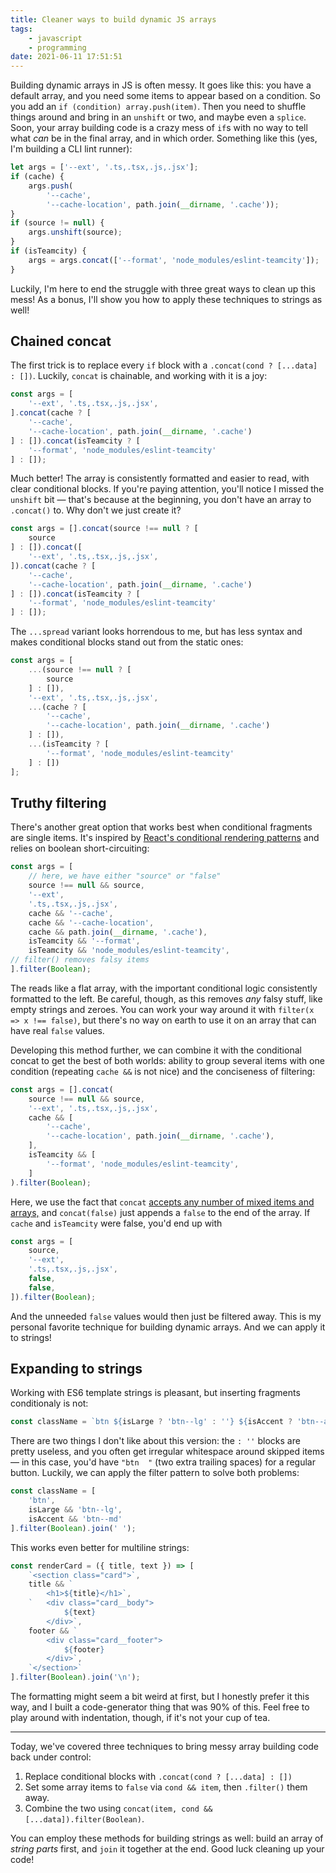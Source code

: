 ```yaml
---
title: Cleaner ways to build dynamic JS arrays
tags:
    - javascript
    - programming
date: 2021-06-11 17:51:51
---
```



Building dynamic arrays in JS is often messy. It goes like this: you have a default array, and you need some items to appear based on a condition. So you add an `if (condition) array.push(item)`. Then you need to shuffle things around and bring in an `unshift` or two, and maybe even a `splice`. Soon, your array building code is a crazy mess of `if`s with no way to tell what _can_ be in the final array, and in which order. Something like this (yes, I'm building a CLI lint runner):

```js
let args = ['--ext', '.ts,.tsx,.js,.jsx'];
if (cache) {
    args.push(
        '--cache',
        '--cache-location', path.join(__dirname, '.cache'));
}
if (source != null) {
    args.unshift(source);
}
if (isTeamcity) {
    args = args.concat(['--format', 'node_modules/eslint-teamcity']);
}
```

Luckily, I'm here to end the struggle with three great ways to clean up this mess! As a bonus, I'll show you how to apply these techniques to strings as well!

## Chained concat

The first trick is to replace every `if` block with a `.concat(cond ? [...data] : [])`. Luckily, `concat` is chainable, and working with it is a joy:

```js
const args = [
    '--ext', '.ts,.tsx,.js,.jsx',
].concat(cache ? [
    '--cache',
    '--cache-location', path.join(__dirname, '.cache')
] : []).concat(isTeamcity ? [
    '--format', 'node_modules/eslint-teamcity'
] : []);
```

Much better! The array is consistently formatted and easier to read, with clear conditional blocks. If you're paying attention, you'll notice I missed the `unshift` bit — that's because at the beginning, you don't have an array to `.concat()` to. Why don't we just create it?

```js
const args = [].concat(source !== null ? [
    source
] : []).concat([
    '--ext', '.ts,.tsx,.js,.jsx',
]).concat(cache ? [
    '--cache',
    '--cache-location', path.join(__dirname, '.cache')
] : []).concat(isTeamcity ? [
    '--format', 'node_modules/eslint-teamcity'
] : []);
```

The `...spread` variant looks horrendous to me, but has less syntax and makes conditional blocks stand out from the static ones:

```js
const args = [
    ...(source !== null ? [
        source
    ] : []),
    '--ext', '.ts,.tsx,.js,.jsx',
    ...(cache ? [
        '--cache',
        '--cache-location', path.join(__dirname, '.cache')
    ] : []),
    ...(isTeamcity ? [
        '--format', 'node_modules/eslint-teamcity'
    ] : [])
];
```

## Truthy filtering

There's another great option that works best when conditional fragments are single items. It's inspired by [React's conditional rendering patterns](https://reactjs.org/docs/conditional-rendering.html#inline-if-with-logical--operator) and relies on boolean short-circuiting:

```js
const args = [
    // here, we have either "source" or "false"
    source !== null && source,
    '--ext',
    '.ts,.tsx,.js,.jsx',
    cache && '--cache',
    cache && '--cache-location',
    cache && path.join(__dirname, '.cache'),
    isTeamcity && '--format',
    isTeamcity && 'node_modules/eslint-teamcity',
// filter() removes falsy items
].filter(Boolean);
```

The reads like a flat array, with the important conditional logic consistently formatted to the left. Be careful, though, as this removes _any_ falsy stuff, like empty strings and zeroes. You can work your way around it with `filter(x => x !== false)`, but there's no way on earth to use it on an array that can have real `false` values.

Developing this method further, we can combine it with the conditional concat to get the best of both worlds: ability to group several items with one condition (repeating `cache &&` is not nice) and the conciseness of filtering:

```js
const args = [].concat(
    source !== null && source,
    '--ext', '.ts,.tsx,.js,.jsx',
    cache && [
        '--cache',
        '--cache-location', path.join(__dirname, '.cache'),
    ],
    isTeamcity && [
        '--format', 'node_modules/eslint-teamcity',
    ]
).filter(Boolean);
```

Here, we use the fact that `concat` [accepts any number of mixed items and arrays,](https://developer.mozilla.org/en-US/docs/Web/JavaScript/Reference/Global_Objects/Array/concat#concatenating_values_to_an_array) and `concat(false)` just appends a `false` to the end of the array. If `cache` and `isTeamcity` were false, you'd end up with

```js
const args = [
    source,
    '--ext',
    '.ts,.tsx,.js,.jsx',
    false,
    false,
]).filter(Boolean);
```

And the unneeded `false` values would then just be filtered away. This is my personal favorite technique for building dynamic arrays. And we can apply it to strings!

## Expanding to strings

Working with ES6 template strings is pleasant, but inserting fragments conditionaly is not:

```js
const className = `btn ${isLarge ? 'btn--lg' : ''} ${isAccent ? 'btn--accent' : ''}`;
```

There are two things I don't like about this version: the `: ''` blocks are pretty useless, and you often get irregular whitespace around skipped items — in this case, you'd have `"btn  "` (two extra trailing spaces) for a regular button. Luckily, we can apply the filter pattern to solve both problems:

```js
const className = [
    'btn',
    isLarge && 'btn--lg',
    isAccent && 'btn--md'
].filter(Boolean).join(' ');
```

This works even better for multiline strings:

```js
const renderCard = ({ title, text }) => [
    `<section class="card">`,
    title && `
        <h1>${title}</h1>`,
    `   <div class="card__body">
            ${text}
        </div>`,
    footer && `
        <div class="card__footer">
            ${footer}
        </div>`,
    `</section>`
].filter(Boolean).join('\n');
```

The formatting might seem a bit weird at first, but I honestly prefer it this way, and I built a code-generator thing that was 90% of this. Feel free to play around with indentation, though, if it's not your cup of tea.

---

Today, we've covered three techniques to bring messy array building code back under control:

1. Replace conditional blocks with `.concat(cond ? [...data] : [])`
2. Set some array items to `false` via `cond && item`, then `.filter()` them away.
3. Combine the two using `concat(item, cond && [...data]).filter(Boolean)`.

You can employ these methods for building strings as well: build an array of _string parts_ first, and `join` it together at the end. Good luck cleaning up your code!
